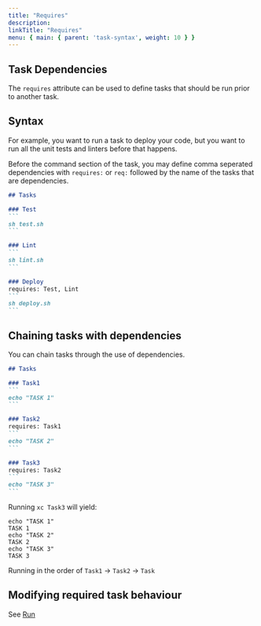 ```yaml
---
title: "Requires"
description:
linkTitle: "Requires"
menu: { main: { parent: 'task-syntax', weight: 10 } }
---
```


## Task Dependencies

The `requires` attribute can be used to define tasks that should be run prior to another task.

## Syntax

For example, you want to run a task to deploy your code, but you want to run all the unit tests and linters before that happens.

Before the command section of the task, you may define comma seperated dependencies with `requires:` or `req:` followed by the name of the tasks that are dependencies.

````markdown
## Tasks

### Test
```
sh test.sh
```

### Lint
```
sh lint.sh
```

### Deploy
requires: Test, Lint
```
sh deploy.sh
```
````

## Chaining tasks with dependencies

You can chain tasks through the use of dependencies.

````markdown
## Tasks

### Task1
```
echo "TASK 1"
```

### Task2
requires: Task1
```
echo "TASK 2"
```

### Task3
requires: Task2
```
echo "TASK 3"
```
````

Running `xc Task3` will yield:

```
echo "TASK 1"
TASK 1
echo "TASK 2"
TASK 2
echo "TASK 3"
TASK 3
```

Running in the order of `Task1` -> `Task2` -> `Task`

## Modifying required task behaviour

See [Run](/task-syntax/run/)
